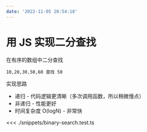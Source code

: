 ```yaml
---
date: '2022-11-05 20:54:18'
---
```


# 用 JS 实现二分查找

在有序的数组中二分查找

```
10,20,30,50,60 查找 50
```

实现思路

- 递归 - 代码逻辑更清晰（多次调用函数，所以稍微慢点）
- 非递归 - 性能更好
- 时间复杂度 O(logN) - 非常快

<<< ./snippets/binary-search.test.ts
